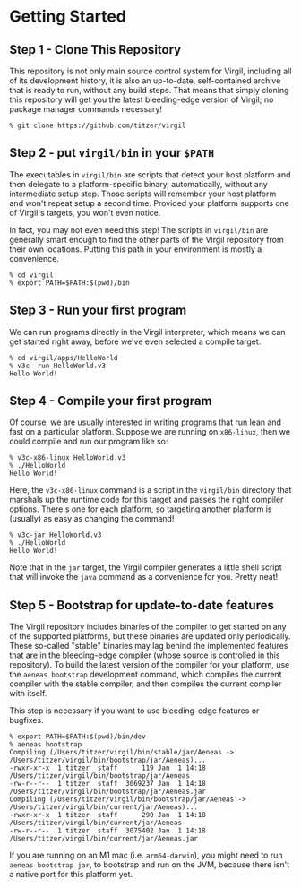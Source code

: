 # Getting Started #

## Step 1 - Clone This Repository ##

This repository is not only main source control system for Virgil, including all of its
development history, it is also an up-to-date, self-contained archive that is ready to
run, without any build steps.
That means that simply cloning this repository will get you the latest bleeding-edge
version of Virgil; no package manager commands necessary!

```
% git clone https://github.com/titzer/virgil
```

## Step 2 - put `virgil/bin` in your `$PATH` ##

The executables in `virgil/bin` are scripts that detect your host platform and then
delegate to a platform-specific binary, automatically, without any intermediate setup
step.
Those scripts will remember your host platform and won't repeat setup a second time.
Provided your platform supports one of Virgil's targets, you won't even notice.

In fact, you may not even need this step! The scripts in `virgil/bin` are generally smart enough
to find the other parts of the Virgil repository from their own locations.
Putting this path in your environment is mostly a convenience.

```
% cd virgil
% export PATH=$PATH:$(pwd)/bin
```

## Step 3 - Run your first program ##

We can run programs directly in the Virgil interpreter, which means we can get started
right away, before we've even selected a compile target.

```
% cd virgil/apps/HelloWorld
% v3c -run HelloWorld.v3
Hello World!
```

## Step 4 - Compile your first program ##

Of course, we are usually interested in writing programs that run lean and fast on a
particular platform.
Suppose we are running on `x86-linux`, then we could compile and run our program like so:

```
% v3c-x86-linux HelloWorld.v3
% ./HelloWorld
Hello World!
```

Here, the `v3c-x86-linux` command is a script in the `virgil/bin` directory that marshals
up the runtime code for this target and passes the right compiler options. There's one
for each platform, so targeting another platform is (usually) as easy as changing the
command!

```
% v3c-jar HelloWorld.v3
% ./HelloWorld
Hello World!
```

Note that in the `jar` target, the Virgil compiler generates a little shell script that
will invoke the `java` command as a convenience for you. Pretty neat!

## Step 5 - Bootstrap for update-to-date features ##

The Virgil repository includes binaries of the compiler to get started on any of the
supported platforms, but these binaries are updated only periodically.
These so-called "stable" binaries may lag behind the implemented features that are
in the bleeding-edge compiler (whose source is controlled in this repository).
To build the latest version of the compiler for your platform, use the `aeneas bootstrap`
development command, which compiles the current compiler with the stable compiler, and
then compiles the current compiler with itself.

This step is necessary if you want to use bleeding-edge features or bugfixes.

```
% export PATH=$PATH:$(pwd)/bin/dev
% aeneas bootstrap
Compiling (/Users/titzer/virgil/bin/stable/jar/Aeneas -> /Users/titzer/virgil/bin/bootstrap/jar/Aeneas)...
-rwxr-xr-x  1 titzer  staff      119 Jan  1 14:18 /Users/titzer/virgil/bin/bootstrap/jar/Aeneas
-rw-r--r--  1 titzer  staff  3069237 Jan  1 14:18 /Users/titzer/virgil/bin/bootstrap/jar/Aeneas.jar
Compiling (/Users/titzer/virgil/bin/bootstrap/jar/Aeneas -> /Users/titzer/virgil/bin/current/jar/Aeneas)...
-rwxr-xr-x  1 titzer  staff      290 Jan  1 14:18 /Users/titzer/virgil/bin/current/jar/Aeneas
-rw-r--r--  1 titzer  staff  3075402 Jan  1 14:18 /Users/titzer/virgil/bin/current/jar/Aeneas.jar
```

If you are running on an M1 mac (i.e. `arm64-darwin`), you might need to run `aeneas bootstrap jar`, to
bootstrap and run on the JVM, because there isn't a native port for this platform yet.
